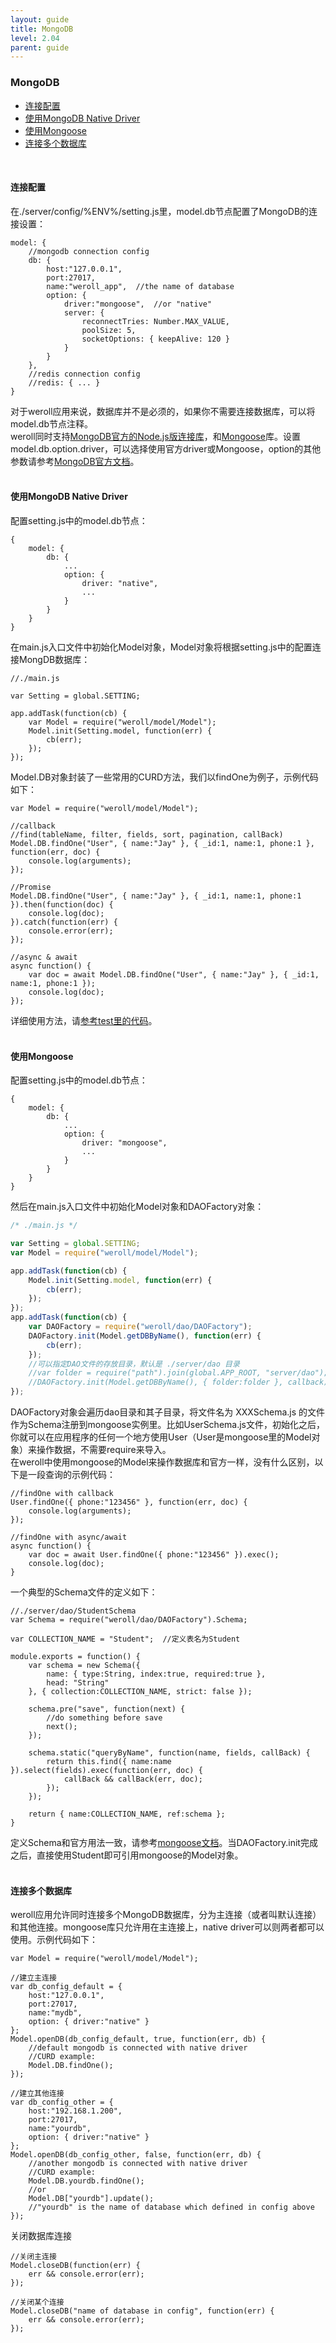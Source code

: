 ```yaml
---
layout: guide
title: MongoDB
level: 2.04
parent: guide
---
```


<h3>MongoDB</h3>
<ul class="guide_index">
    <li><a href="#config">连接配置</a></li>
    <li><a href="#native">使用MongoDB Native Driver</a></li>
    <li><a href="#mongoose">使用Mongoose</a></li>
    <li><a href="#multi">连接多个数据库</a></li>
</ul>
<br>
<h4><a name="config">连接配置</a></h4>
在./server/config/%ENV%/setting.js里，model.db节点配置了MongoDB的连接设置：
<pre><code class="javascript">model: {
    //mongodb connection config
    db: {
        host:"127.0.0.1",
        port:27017,
        name:"weroll&#95;app",  //the name of database
        option: {
            driver:"mongoose",  //or "native"
            server: {
                reconnectTries: Number.MAX&#95;VALUE,
                poolSize: 5,
                socketOptions: { keepAlive: 120 }
            }
        }
    },
    //redis connection config
    //redis: { ... }
}</code></pre>
对于weroll应用来说，数据库并不是必须的，如果你不需要连接数据库，可以将model.db节点注释。<br>
weroll同时支持<a href="http://mongodb.github.io/node-mongodb-native/2.2/" target="_blank">MongoDB官方的Node.js版连接库</a>，和<a href="http://mongoosejs.com/docs/guide.html" target="_blank">Mongoose</a>库。设置model.db.option.driver，可以选择使用官方driver或Mongoose，option的其他参数请参考<a href="http://mongodb.github.io/node-mongodb-native/2.2/reference/connecting/connection-settings/" target="_blank">MongoDB官方文档</a>。
<br>
<br>
<h4><a name="native">使用MongoDB Native Driver</a></h4>
配置setting.js中的model.db节点：
<pre><code class="javascript">{
    model: {
        db: {
            ...
            option: {
                driver: "native",
                ...
            }
        }
    }
}</code></pre>
在main.js入口文件中初始化Model对象，Model对象将根据setting.js中的配置连接MongDB数据库：
<pre><code class="javascript">//./main.js<br>
var Setting = global.SETTING;<br>
app.addTask(function(cb) {
    var Model = require("weroll/model/Model");
    Model.init(Setting.model, function(err) {
        cb(err);
    });
});</code></pre>
Model.DB对象封装了一些常用的CURD方法，我们以findOne为例子，示例代码如下：
<pre><code class="javascript">var Model = require("weroll/model/Model");<br>
//callback
//find(tableName, filter, fields, sort, pagination, callBack)
Model.DB.findOne("User", { name:"Jay" }, { &#95;id:1, name:1, phone:1 }, function(err, doc) {
    console.log(arguments);
});<br>
//Promise
Model.DB.findOne("User", { name:"Jay" }, { &#95;id:1, name:1, phone:1 }).then(function(doc) {
    console.log(doc);
}).catch(function(err) {
    console.error(err);
});<br>
//async & await
async function() {
    var doc = await Model.DB.findOne("User", { name:"Jay" }, { &#95;id:1, name:1, phone:1 });
    console.log(doc);
});</code></pre>
详细使用方法，请<a href="https://github.com/jayliang701/weroll-kickstarter-test/blob/master/test/model/MongoDB.js" target="_blank">参考test里的代码</a>。
<br>
<br>
<h4><a name="mongoose">使用Mongoose</a></h4>
配置setting.js中的model.db节点：
<pre><code class="javascript">{
    model: {
        db: {
            ...
            option: {
                driver: "mongoose",
                ...
            }
        }
    }
}</code></pre>
然后在main.js入口文件中初始化Model对象和DAOFactory对象：

```js
/* ./main.js */

var Setting = global.SETTING;
var Model = require("weroll/model/Model");

app.addTask(function(cb) {
    Model.init(Setting.model, function(err) {
        cb(err);
    });
});
app.addTask(function(cb) {
    var DAOFactory = require("weroll/dao/DAOFactory");
    DAOFactory.init(Model.getDBByName(), function(err) {
        cb(err);
    });
    //可以指定DAO文件的存放目录，默认是 ./server/dao 目录
    //var folder = require("path").join(global.APP_ROOT, "server/dao");
    //DAOFactory.init(Model.getDBByName(), { folder:folder }, callback);
});
```

DAOFactory对象会遍历dao目录和其子目录，将文件名为 XXXSchema.js 的文件作为Schema注册到mongoose实例里。比如UserSchema.js文件，初始化之后，你就可以在应用程序的任何一个地方使用User（User是mongoose里的Model对象）来操作数据，不需要require来导入。<br>
在weroll中使用mongoose的Model来操作数据库和官方一样，没有什么区别，以下是一段查询的示例代码：<br>
<pre><code class="javascript">//findOne with callback
User.findOne({ phone:"123456" }, function(err, doc) {
    console.log(arguments);
});<br>
//findOne with async/await
async function() {
    var doc = await User.findOne({ phone:"123456" }).exec();
    console.log(doc);
}</code></pre>
一个典型的Schema文件的定义如下：<br>
<pre><code class="javascript">//./server/dao/StudentSchema
var Schema = require("weroll/dao/DAOFactory").Schema;<br>
var COLLECTION&#95;NAME = "Student";  //定义表名为Student<br>
module.exports = function() {
    var schema = new Schema({
        name: { type:String, index:true, required:true },
        head: "String"
    }, { collection:COLLECTION&#95;NAME, strict: false });<br>
    schema.pre("save", function(next) {
        //do something before save
        next();
    });<br>
    schema.static("queryByName", function(name, fields, callBack) {
        return this.find({ name:name }).select(fields).exec(function(err, doc) {
            callBack && callBack(err, doc);
        });
    });<br>
    return { name:COLLECTION&#95;NAME, ref:schema };
}</code></pre>
定义Schema和官方用法一致，请参考<a href="http://mongoosejs.com/docs/guide.html" target="_blank">mongoose文档</a>。当DAOFactory.init完成之后，直接使用Student即可引用mongoose的Model对象。
<br>
<br>
<h4><a name="multi">连接多个数据库</a></h4>
weroll应用允许同时连接多个MongoDB数据库，分为主连接（或者叫默认连接）和其他连接。mongoose库只允许用在主连接上，native driver可以则两者都可以使用。示例代码如下：<br>
<pre><code class="javascript">var Model = require("weroll/model/Model");<br>
//建立主连接
var db&#95;config&#95;default = {
    host:"127.0.0.1",
    port:27017,
    name:"mydb",
    option: { driver:"native" }
};
Model.openDB(db&#95;config&#95;default, true, function(err, db) {
    //default mongodb is connected with native driver
    //CURD example:
    Model.DB.findOne();
});<br>
//建立其他连接
var db&#95;config&#95;other = {
    host:"192.168.1.200",
    port:27017,
    name:"yourdb",
    option: { driver:"native" }
};
Model.openDB(db&#95;config&#95;other, false, function(err, db) {
    //another mongodb is connected with native driver
    //CURD example:
    Model.DB.yourdb.findOne();
    //or
    Model.DB["yourdb"].update();
    //"yourdb" is the name of database which defined in config above
});</code></pre>
关闭数据库连接<br>
<pre><code class="javascript">//关闭主连接
Model.closeDB(function(err) {
    err && console.error(err);
});<br>
//关闭某个连接
Model.closeDB("name of database in config", function(err) {
    err && console.error(err);
});</code></pre>